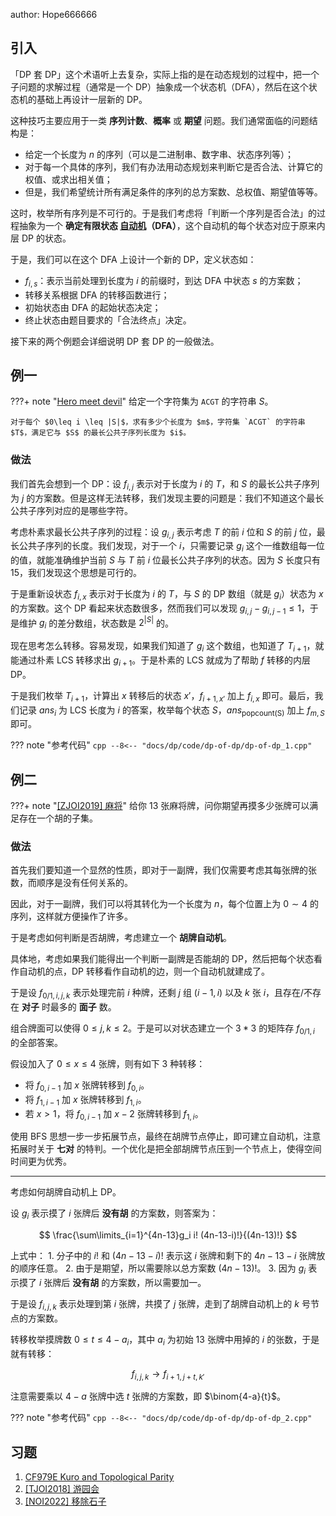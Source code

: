 author: Hope666666

## 引入

「DP 套 DP」这个术语听上去复杂，实际上指的是在动态规划的过程中，把一个子问题的求解过程（通常是一个 DP）抽象成一个状态机（DFA），然后在这个状态机的基础上再设计一层新的 DP。

这种技巧主要应用于一类 **序列计数**、**概率** 或 **期望** 问题。我们通常面临的问题结构是：

-   给定一个长度为 $n$ 的序列（可以是二进制串、数字串、状态序列等）；
-   对于每一个具体的序列，我们有办法用动态规划来判断它是否合法、计算它的权值、或求出相关值；
-   但是，我们希望统计所有满足条件的序列的总方案数、总权值、期望值等等。

这时，枚举所有序列是不可行的。于是我们考虑将「判断一个序列是否合法」的过程抽象为一个 **确定有限状态 [自动机](../../string/automaton)（DFA）**，这个自动机的每个状态对应于原来内层 DP 的状态。

于是，我们可以在这个 DFA 上设计一个新的 DP，定义状态如：

-   $f_{i,s}$：表示当前处理到长度为 $i$ 的前缀时，到达 DFA 中状态 $s$ 的方案数；
-   转移关系根据 DFA 的转移函数进行；
-   初始状态由 DFA 的起始状态决定；
-   终止状态由题目要求的「合法终点」决定。

接下来的两个例题会详细说明 DP 套 DP 的一般做法。

## 例一

???+ note "[Hero meet devil](https://www.luogu.com.cn/problem/P10614)"
    给定一个字符集为 `ACGT` 的字符串 $S$。

    对于每个 $0\leq i \leq |S|$，求有多少个长度为 $m$，字符集 `ACGT` 的字符串 $T$，满足它与 $S$ 的最长公共子序列长度为 $i$。

### 做法

我们首先会想到一个 DP：设 $f_{i,j}$ 表示对于长度为 $i$ 的 $T$，和 $S$ 的最长公共子序列为 $j$ 的方案数。但是这样无法转移，我们发现主要的问题是：我们不知道这个最长公共子序列对应的是哪些字符。

考虑朴素求最长公共子序列的过程：设 $g_{i,j}$ 表示考虑 $T$ 的前 $i$ 位和 $S$ 的前 $j$ 位，最长公共子序列的长度。我们发现，对于一个 $i$，只需要记录 $g_i$ 这个一维数组每一位的值，就能准确维护当前 $S$ 与 $T$ 前 $i$ 位最长公共子序列的状态。因为 $S$ 长度只有 $15$，我们发现这个思想是可行的。

于是重新设状态 $f_{i,x}$ 表示对于长度为 $i$ 的 $T$，与 $S$ 的 DP 数组（就是 $g_i$）状态为 $x$ 的方案数。这个 DP 看起来状态数很多，然而我们可以发现 $g_{i,j}-g_{i,j-1}\le 1$，于是维护 $g_i$ 的差分数组，状态数是 $2^{|S|}$ 的。

现在思考怎么转移。容易发现，如果我们知道了 $g_i$ 这个数组，也知道了 $T_{i+1}$，就能通过朴素 LCS 转移求出 $g_{i+1}$。于是朴素的 LCS 就成为了帮助 $f$ 转移的内层 DP。

于是我们枚举 $T_{i+1}$，计算出 $x$ 转移后的状态 $x'$，$f_{i+1,x'}$ 加上 $f_{i,x}$ 即可。最后，我们记录 $ans_i$ 为 LCS 长度为 $i$ 的答案，枚举每个状态 $S$，$ans_{\operatorname{popcount(S)}}$ 加上 $f_{m,S}$ 即可。

??? note "参考代码"
    ```cpp
    --8<-- "docs/dp/code/dp-of-dp/dp-of-dp_1.cpp"
    ```

## 例二

???+ note "[\[ZJOI2019\] 麻将](https://loj.ac/p/3042)"
    给你 $13$ 张麻将牌，问你期望再摸多少张牌可以满足存在一个胡的子集。

### 做法

首先我们要知道一个显然的性质，即对于一副牌，我们仅需要考虑其每张牌的张数，而顺序是没有任何关系的。

因此，对于一副牌，我们可以将其转化为一个长度为 $n$，每个位置上为 $0\sim 4$ 的序列，这样就方便操作了许多。

于是考虑如何判断是否胡牌，考虑建立一个 **胡牌自动机**。

具体地，考虑如果我们能得出一个判断一副牌是否能胡的 DP，然后把每个状态看作自动机的点，DP 转移看作自动机的边，则一个自动机就建成了。

于是设 $f_{0/1,i,j,k}$ 表示处理完前 $i$ 种牌，还剩 $j$ 组 $(i−1,i)$ 以及 $k$ 张 $i$，且存在/不存在 **对子** 时最多的 **面子** 数。

组合牌面可以使得 $0\leq j,k \leq 2$。于是可以对状态建立一个 $3\ast 3$ 的矩阵存 $f_{0/1,i}$ 的全部答案。

假设加入了 $0\leq x\leq 4$ 张牌，则有如下 $3$ 种转移：

-   将 $f_{0,i-1}$ 加 $x$ 张牌转移到 $f_{0,i}$。
-   将 $f_{1,i-1}$ 加 $x$ 张牌转移到 $f_{1,i}$。
-   若 $x>1$，将 $f_{0,i-1}$ 加 $x-2$ 张牌转移到 $f_{1,i}$。

使用 BFS 思想一步一步拓展节点，最终在胡牌节点停止，即可建立自动机，注意拓展时关于 **七对** 的特判。一个优化是把全部胡牌节点压到一个节点上，使得空间时间更为优秀。

***

考虑如何胡牌自动机上 DP。

设 $g_i$ 表示摸了 $i$ 张牌后 **没有胡** 的方案数，则答案为：

$$
\frac{\sum\limits_{i=1}^{4n-13}g_i i! (4n-13-i)!}{(4n-13)!}
$$

上式中：
1\.  分子中的 $i!$ 和 $(4n−13−i)!$ 表示这 $i$ 张牌和剩下的 $4n−13−i$ 张牌放的顺序任意。
2\.  由于是期望，所以需要除以总方案数 $(4n-13)!$。
3\.  因为 $g_i$ 表示摸了 $i$ 张牌后 **没有胡** 的方案数，所以需要加一。

于是设 $f_{i,j,k}$ 表示处理到第 $i$ 张牌，共摸了 $j$ 张牌，走到了胡牌自动机上的 $k$ 号节点的方案数。

转移枚举摸牌数 $0\leq t\leq 4-a_i$，其中 $a_i$ 为初始 $13$ 张牌中用掉的 $i$ 的张数，于是就有转移：

$$
f_{i,j,k} \to f_{i+1,j+t,k'}
$$

注意需要乘以 $4−a$ 张牌中选 $t$ 张牌的方案数，即 $\binom{4-a}{t}$。

??? note "参考代码"
    ```cpp
    --8<-- "docs/dp/code/dp-of-dp/dp-of-dp_2.cpp"
    ```

## 习题

1.  [CF979E Kuro and Topological Parity](https://codeforces.com/problemset/problem/979/E)
2.  [\[TJOI2018\] 游园会](https://loj.ac/p/2575)
3.  [\[NOI2022\] 移除石子](https://loj.ac/p/3848)
